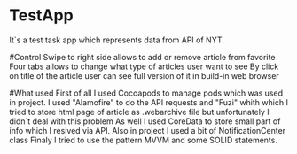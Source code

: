 # TestApp
It`s a test task app which represents data from API of NYT. 

#Control
Swipe to right side allows to add or remove article from favorite
Four tabs allows to change what type of articles user want to see
By click on title of the article user can see full version of it in build-in web browser

#What used
First of all I used Cocoapods to manage pods which was used in project. I used "Alamofire" to do the API requests and "Fuzi" 
whith which I tried to store html page of article as .webarchive file but unfortunately I didn`t deal with this problem
As well I used CoreData to store small part of info which I resived via API. Also in project I used a bit of NotificationCenter class Finaly I tried to use the pattern MVVM and some SOLID statements.

